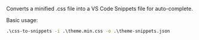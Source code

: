 Converts a minified .css file into a VS Code Snippets file for auto-complete.

Basic usage:
```cmd
.\css-to-snippets -i .\theme.min.css -o .\theme-snippets.json
```
